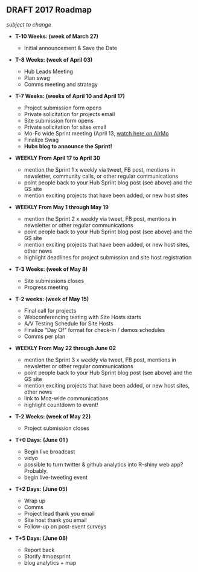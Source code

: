 ## DRAFT 2017 Roadmap 
*subject to change*

* **T-10 Weeks: (week of March 27)** 
   * Initial announcement & Save the Date

* **T-8 Weeks: (week of April 03)** 
   * Hub Leads Meeting
   * Plan swag
   * Comms meeting and strategy

* **T-7 Weeks: (weeks of April 10 and April 17)** 
  * Project submission form opens
  * Private solicitation for projects email
  * Site submission form opens
  * Private solicitation for sites email
  * Mo-Fo wide Sprint meeting (April 13, [watch here on AirMo](https://air.mozilla.org/2017-global-sprint-info-session/)
  * Finalize Swag
  * **Hubs blog to announce the Sprint!**

* **WEEKLY From April 17 to April 30**
   * mention the Sprint 1 x weekly via tweet, FB post, mentions in newsletter, community calls, or other regular communications 
   * point people back to your Hub Sprint blog post (see above) and the GS site
   * mention exciting projects that have been added, or new host sites

* **WEEKLY From May 1 through May 19**
   * mention the Sprint 2 x weekly via tweet, FB post, mentions in newsletter or other regular communications 
   * point people back to your Hub Sprint blog post (see above) and the GS site
   * mention exciting projects that have been added, or new host sites, other news
   * highlight deadlines for project submission and site host registration

* **T-3 Weeks: (week of May 8)** 
  * Site submissions closes
  * Progress meeting
 
* **T-2 weeks: (week of May 15)** 
  * Final call for projects
  * Webconferencing testing with Site Hosts starts
  * A/V Testing Schedule for Site Hosts
  * Finalize “Day Of” format for check-in / demos schedules
  * Comms per plan

* **WEEKLY From May 22 through June 02**
   * mention the Sprint 3 x weekly via tweet, FB post, mentions in newsletter or other regular communications 
   * point people back to your Hub Sprint blog post (see above) and the GS site
   * mention exciting projects that have been added, or new host sites, other news
   * link to Moz-wide communications
   * highlight countdown to event!

* **T-2 Weeks: (week of May 22)** 
  * Project submission closes

* **T+0 Days: (June 01 )**
   * Begin live broadcast
   * vidyo
   * possible to turn twitter & github analytics into R-shiny web app? Probably.
   * begin live-tweeting event

* **T+2 Days: (June 05)**
   * Wrap up
   * Comms
   * Project lead thank you email
   * Site host thank you email
   * Follow-up on post-event surveys

* **T+5 Days: (June 08)**
  * Report back
  * Storify #mozsprint
  * blog analytics + map

